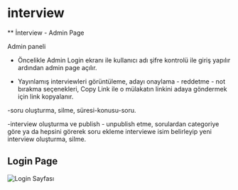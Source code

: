 # interview
** İnterview - Admin Page

Admin paneli

- Öncelikle Admin Login ekranı ile kullanıcı adı şifre kontrolü ile giriş yapılır ardından admin page açılır.

- Yayınlamış interviewleri görüntüleme, adayı onaylama - reddetme - not bırakma seçenekleri, Copy Link ile o mülakatın linkini adaya göndermek için link kopyalanır.

-soru oluşturma, silme, süresi-konusu-soru.

-interview oluşturma ve publish - unpublish etme, sorulardan categoriye göre ya da hepsini görerek soru ekleme interviewe isim belirleyip yeni interview oluşturma, silme.
## Login Page
![Login Sayfası](https://github.com/elifep/interview/issues/29#issue-2900403258)
